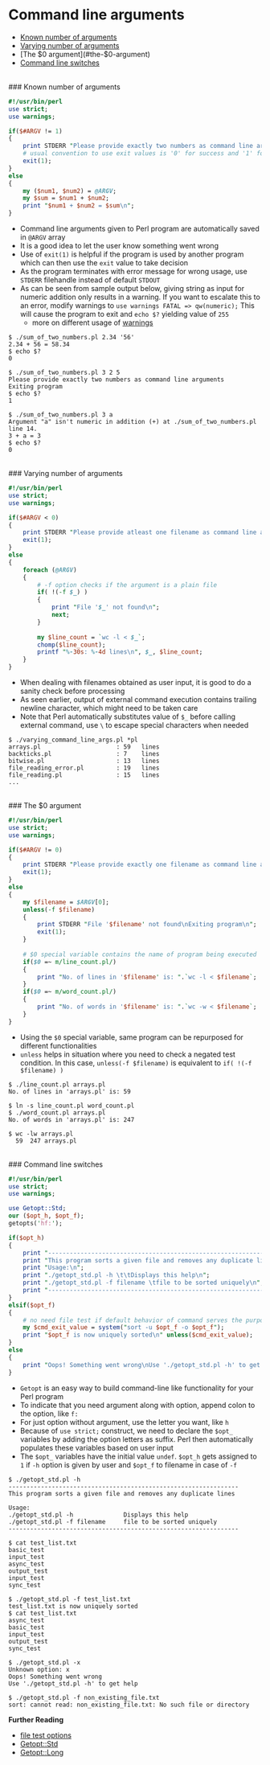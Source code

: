 # <a name="command-line-arguments"></a>Command line arguments

* [Known number of arguments](#known-number-of-arguments)
* [Varying number of arguments](#varying-number-of-arguments)
* [The $0 argument](#the-$0-argument)
* [Command line switches](#command-line-switches)


<br>
### <a name="known-number-of-arguments"></a>Known number of arguments

```perl
#!/usr/bin/perl
use strict;
use warnings;

if($#ARGV != 1)
{
    print STDERR "Please provide exactly two numbers as command line arguments\nExiting program\n";
    # usual convention to use exit values is '0' for success and '1' for error
    exit(1);
}
else
{
    my ($num1, $num2) = @ARGV;
    my $sum = $num1 + $num2;
    print "$num1 + $num2 = $sum\n";
}
```

* Command line arguments given to Perl program are automatically saved in `@ARGV` array
* It is a good idea to let the user know something went wrong
* Use of `exit(1)` is helpful if the program is used by another program which can then use the `exit` value to take decision
* As the program terminates with error message for wrong usage, use `STDERR` filehandle instead of default `STDOUT`
* As can be seen from sample output below, giving string as input for numeric addition only results in a warning. If you want to escalate this to an error, modify warnings to `use warnings FATAL => qw(numeric);` This will cause the program to exit and `echo $?` yielding value of `255`
    * more on different usage of [warnings](https://metacpan.org/pod/warnings)

```
$ ./sum_of_two_numbers.pl 2.34 '56' 
2.34 + 56 = 58.34
$ echo $?
0

$ ./sum_of_two_numbers.pl 3 2 5
Please provide exactly two numbers as command line arguments
Exiting program
$ echo $?
1

$ ./sum_of_two_numbers.pl 3 a
Argument "a" isn't numeric in addition (+) at ./sum_of_two_numbers.pl line 14.
3 + a = 3
$ echo $?
0
```

<br>
### <a name="varying-number-of-arguments"></a>Varying number of arguments

```perl
#!/usr/bin/perl
use strict;
use warnings;

if($#ARGV < 0)
{
    print STDERR "Please provide atleast one filename as command line argument\nExiting program\n";
    exit(1);
}
else
{
    foreach (@ARGV)
    {
        # -f option checks if the argument is a plain file
        if( !(-f $_) )
        {
            print "File '$_' not found\n";
            next;
        }
        
        my $line_count = `wc -l < $_`;
        chomp($line_count);
        printf "%-30s: %-4d lines\n", $_, $line_count;
    }
}
```

* When dealing with filenames obtained as user input, it is good to do a sanity check before processing
* As seen earlier, output of external command execution contains trailing newline character, which might need to be taken care
* Note that Perl automatically substitutes value of `$_` before calling external command, use `\` to escape special characters when needed

```
$ ./varying_command_line_args.pl *pl
arrays.pl                     : 59   lines
backticks.pl                  : 7    lines
bitwise.pl                    : 13   lines
file_reading_error.pl         : 19   lines
file_reading.pl               : 15   lines
...
```

<br>
### <a name="the-$0-argument"></a>The $0 argument

```perl
#!/usr/bin/perl
use strict;
use warnings;

if($#ARGV != 0)
{
    print STDERR "Please provide exactly one filename as command line argument\nExiting program\n";
    exit(1);
}
else
{
    my $filename = $ARGV[0];
    unless(-f $filename)
    {
        print STDERR "File '$filename' not found\nExiting program\n";
        exit(1);
    }
    
    # $0 special variable contains the name of program being executed
    if($0 =~ m/line_count.pl/)
    {
        print "No. of lines in '$filename' is: ".`wc -l < $filename`;
    }
    if($0 =~ m/word_count.pl/)
    {
        print "No. of words in '$filename' is: ".`wc -w < $filename`;
    }
}
```

* Using the `$0` special variable, same program can be repurposed for different functionalities
* `unless` helps in situation where you need to check a negated test condition. In this case, `unless(-f $filename)` is equivalent to `if( !(-f $filename) )`

```
$ ./line_count.pl arrays.pl
No. of lines in 'arrays.pl' is: 59

$ ln -s line_count.pl word_count.pl
$ ./word_count.pl arrays.pl
No. of words in 'arrays.pl' is: 247

$ wc -lw arrays.pl
  59  247 arrays.pl
```

<br>
### <a name="command-line-switches"></a>Command line switches

```perl
#!/usr/bin/perl
use strict;
use warnings;

use Getopt::Std;
our ($opt_h, $opt_f);
getopts('hf:');

if($opt_h)
{
    print "----------------------------------------------------------------\n";
    print "This program sorts a given file and removes any duplicate lines\n\n";
    print "Usage:\n";
    print "./getopt_std.pl -h \t\tDisplays this help\n";
    print "./getopt_std.pl -f filename \tfile to be sorted uniquely\n";
    print "----------------------------------------------------------------\n";
}
elsif($opt_f)
{
    # no need file test if default behavior of command serves the purpose
    my $cmd_exit_value = system("sort -u $opt_f -o $opt_f");
    print "$opt_f is now uniquely sorted\n" unless($cmd_exit_value);
}
else
{
    print "Oops! Something went wrong\nUse './getopt_std.pl -h' to get help\n";
}
```

* `Getopt` is an easy way to build command-line like functionality for your Perl program
* To indicate that you need argument along with option, append colon to the option, like `f:`
* For just option without argument, use the letter you want, like `h`
* Because of `use strict;` construct, we need to declare the `$opt_` variables by adding the option letters as suffix. Perl then automatically populates these variables based on user input
* The `$opt_` variables have the initial value `undef`. `$opt_h` gets assigned to `1` if `-h` option is given by user and `$opt_f` to filename in case of `-f`

```
$ ./getopt_std.pl -h
----------------------------------------------------------------
This program sorts a given file and removes any duplicate lines

Usage:
./getopt_std.pl -h 		        Displays this help
./getopt_std.pl -f filename 	file to be sorted uniquely
----------------------------------------------------------------

$ cat test_list.txt
basic_test
input_test
async_test
output_test
input_test
sync_test

$ ./getopt_std.pl -f test_list.txt
test_list.txt is now uniquely sorted
$ cat test_list.txt
async_test
basic_test
input_test
output_test
sync_test

$ ./getopt_std.pl -x
Unknown option: x
Oops! Something went wrong
Use './getopt_std.pl -h' to get help

$ ./getopt_std.pl -f non_existing_file.txt
sort: cannot read: non_existing_file.txt: No such file or directory
```

**Further Reading**

* [file test options](http://perldoc.perl.org/functions/-X.html)
* [Getopt::Std](http://perldoc.perl.org/Getopt/Std.html)
* [Getopt::Long](http://perldoc.perl.org/Getopt/Long.html)

